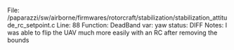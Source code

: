 File: /paparazzi/sw/airborne/firmwares/rotorcraft/stabilization/stabilization_attitude_rc_setpoint.c
Line: 88
Function: DeadBand
var: yaw
status: DIFF
Notes: I was able to flip the UAV much more easily with an RC after removing the bounds
